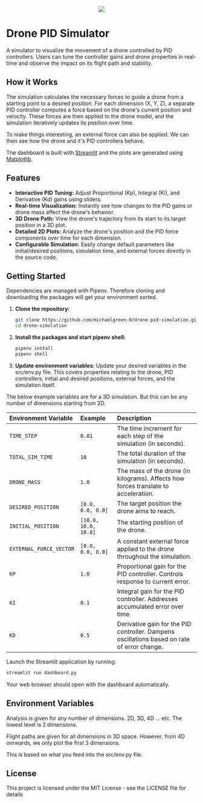 <p align="center">
  <img src="https://github.com/user-attachments/assets/bf0757d4-8981-447b-82ca-775d5a28f6a5" />
</p>

# Drone PID Simulator

A simulator to visualize the movement of a drone controlled by PID controllers. Users can tune the controller gains and drone properties in real-time and observe the impact on its flight path and stability.

## How it Works
The simulation calculates the necessary forces to guide a drone from a starting point to a desired position. For each dimension (X, Y, Z), a separate PID controller computes a force based on the drone's current position and velocity. These forces are then applied to the drone model, and the simulation iteratively updates its position over time.

To make things interesting, an external force can also be applied. We can then see how the drone and it's PID controllers behave.

The dashboard is built with [Streamlit](https://streamlit.io/) and the plots are generated using [Matplotlib](https://matplotlib.org/).

## Features

- **Interactive PID Tuning:** Adjust Proportional (Kp), Integral (Ki), and Derivative (Kd) gains using sliders.
- **Real-time Visualization:** Instantly see how changes to the PID gains or drone mass affect the drone's behavior.
- **3D Drone Path:** View the drone's trajectory from its start to its target position in a 3D plot.
- **Detailed 2D Plots:** Analyze the drone's position and the PID force components over time for each dimension.
- **Configurable Simulation:** Easily change default parameters like initial/desired positions, simulation time, and external forces directly in the source code.

## Getting Started

Dependencies are managed with Pipenv. Therefore cloning and downloading the packages will get your environment sorted.

1.  **Clone the repository:**
    ```bash
    git clone https://github.com/michaelgreen-0/drone-pid-simulation.git
    cd drone-simulation
    ```

2.  **Install the packages and start pipenv shell:**
    ```bash
    pipenv install
    pipenv shell
    ```

3. **Update environment variables**: Update your desired variables in the src/env.py file. This covers properties relating to the drone, PID controllers, initial and desired positions, external forces, and the simulation itself.

The below example variables are for a 3D simulation. But this can be any number of dimensions starting from 2D.


| Environment Variable                | Example | Description                                                                                             |
| :---------------------- | :---------------- | :------------------------------------------------------------------------------------------------------ |
| `TIME_STEP`             | `0.01`            | The time increment for each step of the simulation (in seconds).                                        |
| `TOTAL_SIM_TIME`        | `10`            | The total duration of the simulation (in seconds).                                                      |
| `DRONE_MASS`            | `1.0`             | The mass of the drone (in kilograms). Affects how forces translate to acceleration.                     |
| `DESIRED_POSITION`      | `[0.0, 0.0, 0.0]` | The target position the drone aims to reach.                  |
| `INITIAL_POSITION`      | `[10.0, 10.0, 10.0]` | The starting position of the drone.                           |
| `EXTERNAL_FORCE_VECTOR` | `[0.0, 0.0, 0.0]` | A constant external force applied to the drone throughout the simulation.          |
| `KP`                    | `1.0`             | Proportional gain for the PID controller. Controls response to current error.                           |
| `KI`                    | `0.1`             | Integral gain for the PID controller. Addresses accumulated error over time.                            |
| `KD`                    | `0.5`             | Derivative gain for the PID controller. Dampens oscillations based on rate of error change.             |


Launch the Streamlit application by running:
```bash
streamlit run dashboard.py
```
Your web browser should open with the dashboard automatically.

## Environment Variables

Analysis is given for any number of dimensions. 2D, 3D, 4D ... etc. The lowest level is 2 dimensions.

Flight paths are given for all dimensions in 3D space. However, from 4D onrwards, we only plot the first 3 dimensions.

This is based on what you feed into the src/env.py file.

## License

This project is licensed under the MIT License - see the LICENSE file for details
